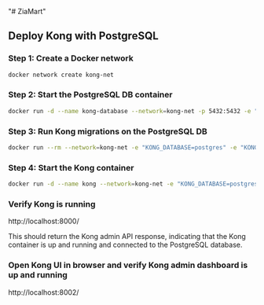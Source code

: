 "# ZiaMart" 

## Deploy Kong with PostgreSQL

### Step 1: Create a Docker network

```bash
docker network create kong-net
```

### Step 2: Start the PostgreSQL DB container

```bash
docker run -d --name kong-database --network=kong-net -p 5432:5432 -e "POSTGRES_USER=kong" -e "POSTGRES_DB=kong" -e "POSTGRES_PASSWORD=kong" postgres:latest
```

### Step 3: Run Kong migrations on the PostgreSQL DB

```bash
docker run --rm --network=kong-net -e "KONG_DATABASE=postgres" -e "KONG_PG_HOST=kong-database" -e "KONG_PG_PASSWORD=kong" kong:latest kong migrations bootstrap
```

### Step 4: Start the Kong container 

```bash
docker run -d --name kong --network=kong-net -e "KONG_DATABASE=postgres" -e "KONG_PG_HOST=kong-database" -e "KONG_PG_PASSWORD=kong" -e "KONG_PROXY_ACCESS_LOG=/dev/stdout" -e "KONG_ADMIN_ACCESS_LOG=/dev/stdout" -e "KONG_PROXY_ERROR_LOG=/dev/stderr" -e "KONG_ADMIN_ERROR_LOG=/dev/stderr" -e "KONG_ADMIN_LISTEN=0.0.0.0:8001, 0.0.0.0:8444 ssl" -p 8000:8000 -p 8001:8001 -p 8002:8002 -p 8443:8443 -p 8444:8444 kong:latest
```

### Verify Kong is running

http://localhost:8000/


This should return the Kong admin API response, indicating that the Kong container is up and running and connected to the PostgreSQL database.

### Open Kong UI in browser and verify Kong admin dashboard is up and running

http://localhost:8002/
